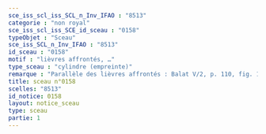 ```yaml
---
sce_iss_scl_iss_SCL_n_Inv_IFAO : "8513"
categorie : "non royal"
sce_iss_scl_iss_SCE_id_sceau : "0158"
typeObjet : "Sceau"
sce_iss_SCL_n_Inv_IFAO : "8513"
id_sceau : "0158"
motif : "lièvres affrontés, …"
type_sceau : "cylindre (empreinte)"
remarque : "Parallèle des lièvres affrontés : Balat V/2, p. 110, fig. 113, n° 5505."
title: sceau n°0158
scelles: "8513"
id_notice: 0158
layout: notice_sceau
type: sceau
partie: 1
---
```

